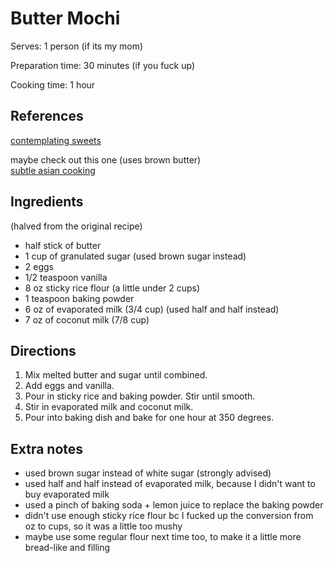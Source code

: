 # Butter Mochi

Serves:
1 person (if its my mom)

Preparation time:
30 minutes (if you fuck up)

Cooking time:
1 hour

## References

[contemplating sweets](https://www.contemplatingsweets.com/hawaiian-butter-mochi/)

maybe check out this one (uses brown butter)  
[subtle asian cooking](https://www.facebook.com/groups/subtleasiancooking/permalink/3457106367638143)

## Ingredients

(halved from the original recipe)
- half stick of butter
- 1 cup of granulated sugar (used brown sugar instead)
- 2 eggs
- 1/2 teaspoon vanilla
- 8 oz sticky rice flour (a little under 2 cups)
- 1 teaspoon baking powder
- 6 oz of evaporated milk (3/4 cup) (used half and half instead)
- 7 oz of coconut milk (7/8 cup)

## Directions

1. Mix melted butter and sugar until combined. 
2. Add eggs and vanilla. 
3. Pour in sticky rice and baking powder. Stir until smooth.
4. Stir in evaporated milk and coconut milk.
5. Pour into baking dish and bake for one hour at 350 degrees.

## Extra notes

- used brown sugar instead of white sugar (strongly advised)
- used half and half instead of evaporated milk, because I didn't want to buy evaporated milk
- used a pinch of baking soda + lemon juice to replace the baking powder
- didn't use enough sticky rice flour bc I fucked up the conversion from oz to cups, so it was a little too mushy
- maybe use some regular flour next time too, to make it a little more bread-like and filling
